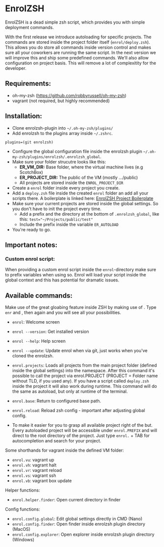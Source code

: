 # EnrolZSH

EnrolZSH is a dead simple zsh script, which provides you with simple deployment commands.

With the first release we introduce autoloading for specific projects. The commands are stored inside the project folder itself (`enrol/deploy.zsh`). This allows you do store all commands inside version control and makes sure all your coworkers are running the same script.
In the next version we will improve this and ship some predefined commands. We'll also allow configuration on project basis. This will remove a lot of complexitity for the developer.

## Requirements:

- oh-my-zsh (https://github.com/robbyrussell/oh-my-zsh)
- vagrant (not required, but highly recommended)

## Installation:

- Clone enrolzsh-plugin into `~/.oh-my-zsh/plugins/`
- Add enrolzsh to the plugins array inside `~/.zshrc`.
```
plugins=(git enrolzsh)
```
- Configure the global configuration file inside the enrolzsh plugin `~/.oh-my-zsh/plugins/enrolzsh/.enrolzsh_global`.
- Make sure your folder strucutre looks like this:
	- **ER_VM_DIR:** Base folder, where the virtual machine lives (e.g ScotchBox)
	- **ER_PROJECT_DIR:** The public of the VM (mostly .../public)
	- All projects are stored inside the `ENROL_PROJECT_DIR`
- Create a `enrol` folder inside every project you create.
- Add a `deploy.zsh` file inside the created `enrol` folder an add all your scripts there. A boilerplate is linked here: [EnrolZSH Project Boilerplate](https://github.com/motionstudio/enrolzsh_boilerplate)
- Make sure your current projects are stored inside the global settings. So you don't have to init the project every time.
	- Add a prefix and the directory at the bottom of `.enrolzsh_global`, like this: `test="~/Projects/public/test"`
	- Include the prefix inside the variable `ER_AUTOLOAD`
- You're ready to go.

## Important notes:

### Custom enrol script:
When providing a custom enrol script inside the `enrol`-directory make sure to prefix variables when using so. Enrol will load your script inside the global context and this has potential for dramatic issues.

## Available commands:

Make use of the great gloabing feature inside ZSH by making use of <TAB>.
Type `enr` and <TAB>, then <TAB> again and you will see all your possibilities.

- `enrol`: Welcome screen
- `enrol --version`: Get installed version
- `enrol --help`: Help screen
- `enrol --update`: Update enrol when via git, just works when you've cloned the enrolzsh.

- `enrol.projects`: Loads all projects from the main project folder (defined inside the global settings) into the namespace.
After this command it's possible to call the project via enrol.PROJECT (PROJECT = Folder name without TLD, if you used any). If you have a script called `deploy.zsh` inside the project it will also work during runtime. This command will do the same as autoload, but only at runtime of the terminal.

- `enrol.base`: Return to configured base path.
- `enrol.reload`: Reload zsh config - important after adjusting global config.

- To make it easier for you to grasp all available project right of the but. Every autoloaded project will be accessible under `enrol.PREFIX`
 and will direct to the root directory of the project. Just type `enrol.` + TAB for autocompletion and search for your project.

Some shorthands for vagrant inside the defined VM folder:
- `enrol.vu`: vagrant up
- `enrol.vh`: vagrant halt
- `enrol.vr`: vagrant reload
- `enrol.vs`: vagrant ssh
- `enrol.vb`: vagrant box update

Helper functions:
- `enrol.helper.finder`: Open current directory in finder

Config functions:
- `enrol.config.global`: Edit global settings directly in CMD (Nano)
- `enrol.config.finder`: Open finder inside enrolzsh plugin directory (MacOS)
- `enrol.config.explorer`: Open explorer inside enrolzsh plugin directory (Windows)